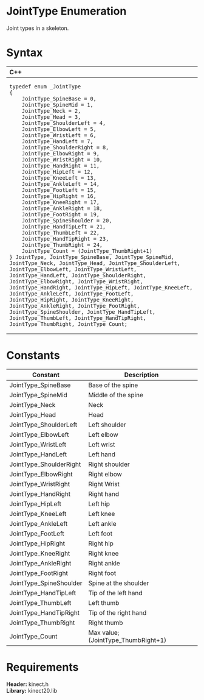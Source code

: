 JointType Enumeration  
=====================  

Joint types in a skeleton. <span id="syntaxSection"></span>

Syntax  
======  

<table>
<colgroup>
<col width="100%" />
</colgroup>
<thead>
<tr class="header">
<th align="left">C++</th>
</tr>
</thead>
<tbody>
<tr class="odd">
<td align="left"><pre><code>typedef enum _JointType  
{  
    JointType_SpineBase = 0,  
    JointType_SpineMid = 1,  
    JointType_Neck = 2,  
    JointType_Head = 3,  
    JointType_ShoulderLeft = 4,  
    JointType_ElbowLeft = 5,  
    JointType_WristLeft = 6,  
    JointType_HandLeft = 7,  
    JointType_ShoulderRight = 8,  
    JointType_ElbowRight = 9,  
    JointType_WristRight = 10,  
    JointType_HandRight = 11,  
    JointType_HipLeft = 12,  
    JointType_KneeLeft = 13,  
    JointType_AnkleLeft = 14,  
    JointType_FootLeft = 15,  
    JointType_HipRight = 16,  
    JointType_KneeRight = 17,  
    JointType_AnkleRight = 18,  
    JointType_FootRight = 19,  
    JointType_SpineShoulder = 20,  
    JointType_HandTipLeft = 21,  
    JointType_ThumbLeft = 22,  
    JointType_HandTipRight = 23,  
    JointType_ThumbRight = 24,  
    JointType_Count = (JointType_ThumbRight+1)  
} JointType, JointType_SpineBase, JointType_SpineMid, JointType_Neck, JointType_Head, JointType_ShoulderLeft, JointType_ElbowLeft, JointType_WristLeft, JointType_HandLeft, JointType_ShoulderRight, JointType_ElbowRight, JointType_WristRight, JointType_HandRight, JointType_HipLeft, JointType_KneeLeft, JointType_AnkleLeft, JointType_FootLeft, JointType_HipRight, JointType_KneeRight, JointType_AnkleRight, JointType_FootRight, JointType_SpineShoulder, JointType_HandTipLeft, JointType_ThumbLeft, JointType_HandTipRight, JointType_ThumbRight, JointType_Count;</code></pre></td>
</tr>
</tbody>
</table>

<span id="ID4E2D"></span>

Constants  
=========  

| Constant                 | Description                          |
|--------------------------|--------------------------------------|
| JointType\_SpineBase     | Base of the spine                    |
| JointType\_SpineMid      | Middle of the spine                  |
| JointType\_Neck          | Neck                                 |
| JointType\_Head          | Head                                 |
| JointType\_ShoulderLeft  | Left shoulder                        |
| JointType\_ElbowLeft     | Left elbow                           |
| JointType\_WristLeft     | Left wrist                           |
| JointType\_HandLeft      | Left hand                            |
| JointType\_ShoulderRight | Right shoulder                       |
| JointType\_ElbowRight    | Right elbow                          |
| JointType\_WristRight    | Right Wrist                          |
| JointType\_HandRight     | Right hand                           |
| JointType\_HipLeft       | Left hip                             |
| JointType\_KneeLeft      | Left knee                            |
| JointType\_AnkleLeft     | Left ankle                           |
| JointType\_FootLeft      | Left foot                            |
| JointType\_HipRight      | Right hip                            |
| JointType\_KneeRight     | Right knee                           |
| JointType\_AnkleRight    | Right ankle                          |
| JointType\_FootRight     | Right foot                           |
| JointType\_SpineShoulder | Spine at the shoulder                |
| JointType\_HandTipLeft   | Tip of the left hand                 |
| JointType\_ThumbLeft     | Left thumb                           |
| JointType\_HandTipRight  | Tip of the right hand                |
| JointType\_ThumbRight    | Right thumb                          |
| JointType\_Count         | Max value; (JointType\_ThumbRight+1) |

<span id="requirements"></span>

Requirements  
============  

**Header:** kinect.h  
**Library:** kinect20.lib  



<!--Please do not edit the data in the comment block below.-->
<!--
TOCTitle : JointType Enumeration
RLTitle : JointType Enumeration
KeywordK : JointType enumeration
HelpPriority : 2
KeywordF : JointType
KeywordF : Microsoft.Kinect.kinect.JointType
KeywordA : T:Microsoft.Kinect.kinect.JointType
AssetID : T:Microsoft.Kinect.kinect.JointType
Locale : en-us
CommunityContent : 1
APIType : Managed
APILocation : 
APIName : Microsoft.Kinect.kinect.JointType
TargetOS : Windows
TopicType : kbSyntax
DevLang : C++
DocSet : K4Wv2
ProjType : K4Wv2Proj
Technology : Kinect for Windows
Product : Kinect for Windows SDK v2
productversion : 20
-->
